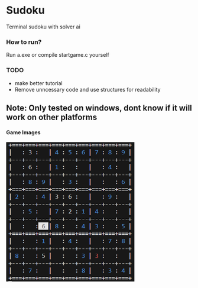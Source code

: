 # Sudoku
Terminal sudoku with solver ai 
### How to run?
Run a.exe or compile startgame.c  yourself

### TODO
- make better tutorial
- Remove unncessary code and use structures for readability 

## Note: Only tested on windows, dont know if it will work on other platforms

#### Game Images

![Alt text](./board.png)
